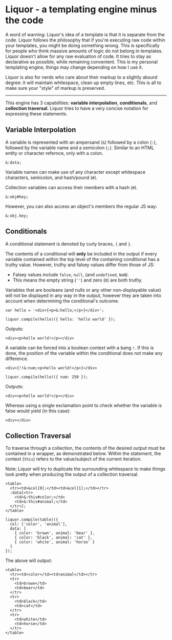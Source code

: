 # Liquor - a templating engine minus the code

A word of warning: Liquor's idea of a template is that it is separate from 
the code. Liquor follows the philosophy that if you're executing 
raw code within your templates, you might be doing something wrong. This 
is specifically for people who think massive amounts of logic do not belong 
in templates. Liquor doesn't allow for any raw evaluation of code. It tries 
to stay as declarative as possible, while remaining convenient. This is my 
personal templating engine, things may change depending on how I use it.

Liquor is also for nerds who care about their markup to a slightly absurd degree:
it will maintain whitespace, clean up empty lines, etc. This is all to make 
sure your "style" of markup is preserved.

* * *

This engine has 3 capabilities: __variable interpolation__, __conditionals__, 
and __collection traversal__. Liquor tries to have a very concise notation for 
expressing these statements.

## Variable Interpolation

A variable is represented with an ampersand (`&`) followed by a 
colon (`:`), followed by the variable name and a semicolon (`;`). Similar to an 
HTML entity or character refernce, only with a colon.

    &:data;

Variable names can make use of any character except whitespace characters, 
semicolon, and hash/pound (`#`). 

Collection variables can access their members with a hash (`#`).

    &:obj#key;

However, you can also access an object's members the regular JS way:

    &:obj.key;

## Conditionals

A conditional statement is denoted by curly braces, `{` and `}`.

The contents of a conditional will __only__ be included in the output if every 
variable contained within the top level of the containing conditional has a 
truthy value. However, truthy and falsey values differ from those of JS:
  - Falsey values include `false`, `null`, (and `undefined`, `NaN`).
  - This means the empty string (`''`) and zero (`0`) are both truthy.

Variables that are booleans (and nulls or any other non-displayable value) will 
not be displayed in any way in the output, however they are taken into account 
when determining the conditional's outcome.

    var hello = '<div>{<p>&:hello;</p>}</div>';
  
    liquor.compile(hello)({ hello: 'hello world' });

Outputs:

    <div><p>hello world!</p></div>

A variable can be forced into a boolean context with a bang `!`. If this is 
done, the position of the variable within the conditional does not make any 
difference.

    <div>{!!&:num;<p>hello world!</p>}</div>
    
    liquor.compile(hello)({ num: 250 });

Outputs:

    <div><p>hello world!</p></div>

Whereas using a single exclamation point to check whether the variable is 
false would yield (in this case):

    <div></div>

## Collection Traversal

To traverse through a collection, the contents of the desired output must be 
contained in a wrapper, as demonstrated below. Within the statement,
the context (`this`) refers to the value/subject of the current iteration. 

Note: Liquor will try to duplicate the surrounding whitespace to make things 
look pretty when producing the output of a collection traversal.

    <table>
      <tr><td>&col[0];</td><td>&col[1];</td></tr>
      :data[<tr>
        <td>&:this#color;</td>
        <td>&:this#animal;</td>
      </tr>];
    </table>
    
    liquor.compile(table)({
      col: ['color', 'animal'],
      data: [
        { color: 'brown', animal: 'bear' },
        { color: 'black', animal: 'cat' },
        { color: 'white', animal: 'horse' }
      ]
    });

The above will output:

    <table>
      <tr><td>color</td><td>animal</td></tr>
      <tr>
        <td>brown</td>
        <td>bear</td>
      </tr>
      <tr>
        <td>black</td>
        <td>cat</td>
      </tr>
      <tr>
        <td>white</td>
        <td>horse</td>
      </tr>
    </table>
